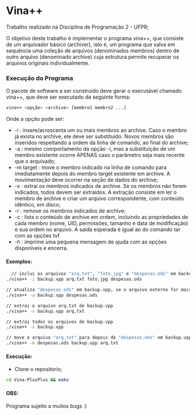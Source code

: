 # Vina++
Trabalho realizado na Disciplina de Programação 2 - UFPR;


O objetivo deste trabalho é implementar o programa vina++, que consiste de um arquivador básico (archiver), isto é, um programa que salva em sequência uma coleção de arquivos (denominados membros) dentro de outro arquivo (denominado archive) cuja estrutura permite recuperar os arquivos originais individualmente.


### Execução do Programa
O pacote de software a ser construído deve gerar o executável chamado vina++, que deve ser executado da seguinte forma:
```bash
vina++ <opção> <archive> [membro1 membro2 ...]
```
Onde a opção pode ser:
- -i : insere/acrescenta um ou mais membros ao archive. Caso o membro já exista no archive, ele deve ser substituído. Novos membros são inseridos respeitando a ordem da linha de comando, ao final do archive;
- -a : mesmo comportamento da opção -i, mas a substituição de um membro existente ocorre APENAS caso o parâmetro seja mais recente que o arquivado;
- -m target : move o membro indicado na linha de comando para imediatamente depois do membro target existente em archive. A movimentação deve ocorrer na seção de dados do archive;
- -x : extrai os membros indicados de archive. Se os membros não forem indicados, todos devem ser extraídos. A extração consiste em ler o membro de archive e criar um arquivo correspondente, com conteúdo idêntico, em disco;
- -r : remove os membros indicados de archive;
- -c : lista o conteúdo de archive em ordem, incluindo as propriedades de cada membro (nome, UID, permissões, tamanho e data de modificação) e sua ordem no arquivo. A saída esperada é igual ao do comando tar com as opções tvf
- -h : imprime uma pequena mensagem de ajuda com as opções disponíveis e encerra.

#### Exemplos:
```bash
  // inclui os arquivos "arq.txt", "foto.jpg" e "despesas.ods" em backup.vpp 
./vina++ -i backup.vpp arq.txt foto.jpg despesas.ods

// atualiza "despesas.ods" em backup.vpp, se o arquivo externo for mais recente
./vina++ -a backup.vpp despesas.ods

// extrai o arquivo arq.txt de backup.vpp
./vina++ -x backup.vpp arq.txt

// extrai todos os arquivos de backup.vpp
./vina++ -x backup.vpp

// move o arquivo "arq.txt" para depois de "despesas.ods" em backup.vpp
./vina++ -m despesas.ods backup.vpp arq.txt
```

#### Execução:
- Clone o repositorio;
```bash
cd Vina-PlusPlus && make
```

#### OBS:
Programa sujeito a muitos bugs :)
